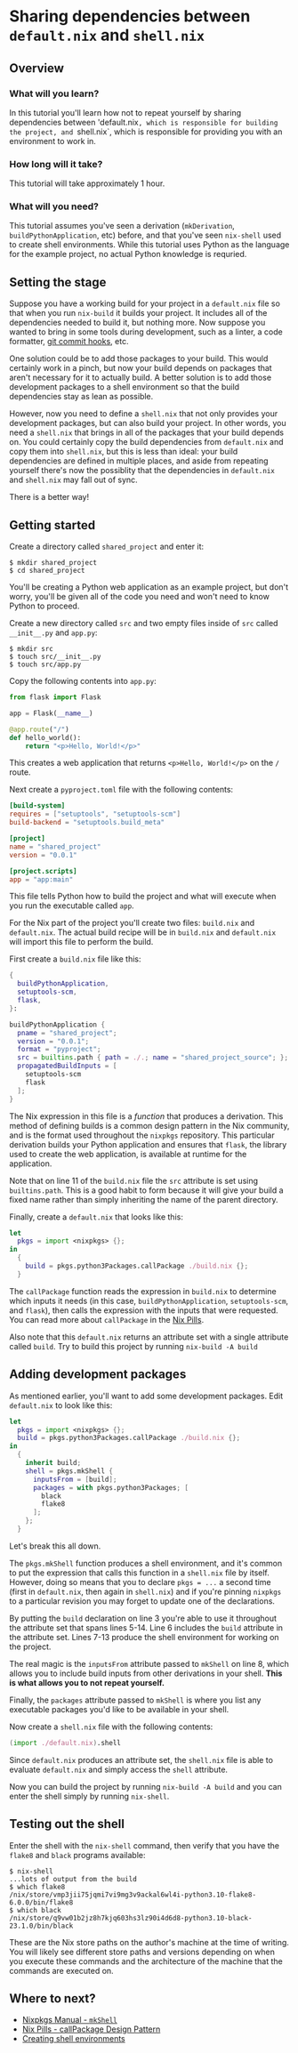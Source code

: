 # Sharing dependencies between `default.nix` and `shell.nix`

<!-- Include any foreward you want here -->

## Overview

### What will you learn?

In this tutorial you'll learn how not to repeat yourself by sharing dependencies between 'default.nix`, which is responsible for building the project, and `shell.nix`, which is responsible for providing you with an environment to work in.

### How long will it take?

This tutorial will take approximately 1 hour.

### What will you need?

This tutorial assumes you've seen a derivation (`mkDerivation`, `buildPythonApplication`, etc) before, and that you've seen `nix-shell` used to create shell environments.
While this tutorial uses Python as the language for the example project, no actual Python knowledge is requried.

## Setting the stage

Suppose you have a working build for your project in a `default.nix` file so that when you run `nix-build` it builds your project.
It includes all of the dependencies needed to build it, but nothing more.
Now suppose you wanted to bring in some tools during development, such as a linter, a code formatter, [git commit hooks][git_hooks], etc.

[git_hooks]: https://github.com/cachix/pre-commit-hooks.nix

One solution could be to add those packages to your build.
This would certainly work in a pinch, but now your build depends on packages that aren't necessary for it to actually build.
A better solution is to add those development packages to a shell environment so that the build dependencies stay as lean as possible.

However, now you need to define a `shell.nix` that not only provides your development packages, but can also build your project.
In other words, you need a `shell.nix` that brings in all of the packages that your build depends on.
You could certainly copy the build dependencies from `default.nix` and copy them into `shell.nix`, but this is less than ideal:
your build dependencies are defined in multiple places, and aside from repeating yourself there's now the possiblity that the dependencies in `default.nix` and `shell.nix` may fall out of sync.

There is a better way!

## Getting started

Create a directory called `shared_project` and enter it:

```console
$ mkdir shared_project
$ cd shared_project
```

You'll be creating a Python web application as an example project, but don't worry, you'll be given all of the code you need and won't need to know Python to proceed.

Create a new directory called `src` and two empty files inside of `src` called `__init__.py` and `app.py`:

```
$ mkdir src
$ touch src/__init__.py
$ touch src/app.py
```

Copy the following contents into `app.py`:

```python
from flask import Flask

app = Flask(__name__)

@app.route("/")
def hello_world():
    return "<p>Hello, World!</p>"
```

This creates a web application that returns `<p>Hello, World!</p>` on the `/` route.

Next create a `pyproject.toml` file with the following contents:

```toml
[build-system]
requires = ["setuptools", "setuptools-scm"]
build-backend = "setuptools.build_meta"

[project]
name = "shared_project"
version = "0.0.1"

[project.scripts]
app = "app:main"
```

This file tells Python how to build the project and what will execute when you run the executable called `app`.

For the Nix part of the project you'll create two files: `build.nix` and `default.nix`.
The actual build recipe will be in `build.nix` and `default.nix` will import this file to perform the build.

First create a `build.nix` file like this:

```nix
{
  buildPythonApplication,
  setuptools-scm,
  flask,
}:

buildPythonApplication {
  pname = "shared_project";
  version = "0.0.1";
  format = "pyproject";
  src = builtins.path { path = ./.; name = "shared_project_source"; };
  propagatedBuildInputs = [
    setuptools-scm
    flask
  ];
}
```

The Nix expression in this file is a _function_ that produces a derivation.
This method of defining builds is a common design pattern in the Nix community, and is the format used throughout the `nixpkgs` repository.
This particular derivation builds your Python application and ensures that `flask`, the library used to create the web application, is available at runtime for the application.

Note that on line 11 of the `build.nix` file the `src` attribute is set using `builtins.path`.
This is a good habit to form because it will give your build a fixed name rather than simply inheriting the name of the parent directory.

Finally, create a `default.nix` that looks like this:

```nix
let
  pkgs = import <nixpkgs> {};
in
  {
    build = pkgs.python3Packages.callPackage ./build.nix {};
  }
```

The `callPackage` function reads the expression in `build.nix` to determine which inputs it needs (in this case, `buildPythonApplication`, `setuptools-scm`, and `flask`), then calls the expression with the inputs that were requested.
You can read more about `callPackage` in the [Nix Pills][nix_pills_callpackage].

Also note that this `default.nix` returns an attribute set with a single attribute called `build`.
Try to build this project by running `nix-build -A build`

[nix_pills_callpackage]: https://nixos.org/guides/nix-pills/callpackage-design-pattern.html

## Adding development packages

As mentioned earlier, you'll want to add some development packages.
Edit `default.nix` to look like this:

```nix
let
  pkgs = import <nixpkgs> {};
  build = pkgs.python3Packages.callPackage ./build.nix {};
in
  {
    inherit build;
    shell = pkgs.mkShell {
      inputsFrom = [build];
      packages = with pkgs.python3Packages; [
        black
        flake8
      ];
    };
  }
```

Let's break this all down.

The `pkgs.mkShell` function produces a shell environment, and it's common to put the expression that calls this function in a `shell.nix` file by itself.
However, doing so means that you to declare `pkgs = ...` a second time (first in `default.nix`, then again in `shell.nix`) and if you're pinning `nixpkgs` to a particular revision you may forget to update one of the declarations.

By putting the `build` declaration on line 3 you're able to use it throughout the attribute set that spans lines 5-14.
Line 6 includes the `build` attribute in the attribute set.
Lines 7-13 produce the shell environment for working on the project.

The real magic is the `inputsFrom` attribute passed to `mkShell` on line 8, which allows you to include build inputs from other derivations in your shell.
**This is what allows you to not repeat yourself.**

Finally, the `packages` attribute passed to `mkShell` is where you list any executable packages you'd like to be available in your shell.

Now create a `shell.nix` file with the following contents:

```nix
(import ./default.nix).shell
```

Since `default.nix` produces an attribute set, the `shell.nix` file is able to evaluate `default.nix` and simply access the `shell` attribute.

Now you can build the project by running `nix-build -A build` and you can enter the shell simply by running `nix-shell`.

## Testing out the shell

Enter the shell with the `nix-shell` command, then verify that you have the `flake8` and `black` programs available:

```console
$ nix-shell
...lots of output from the build
$ which flake8
/nix/store/vmp3jii75jqmi7vi9mg3v9ackal6wl4i-python3.10-flake8-6.0.0/bin/flake8
$ which black
/nix/store/q9vw01b2jz8h7kjq603hs3lz90i4d6d8-python3.10-black-23.1.0/bin/black
```

These are the Nix store paths on the author's machine at the time of writing.
You will likely see different store paths and versions depending on when you execute these commands and the architecture of the machine that the commands are executed on.

## Where to next?
- [Nixpkgs Manual - `mkShell`](https://nixos.org/manual/nixpkgs/stable/#sec-pkgs-mkShell)
- [Nix Pills - callPackage Design Pattern][nix_pills_callpackage]
- [Creating shell environments](https://nix.dev/tutorials/learning-journey/shell-dot-nix.html)
